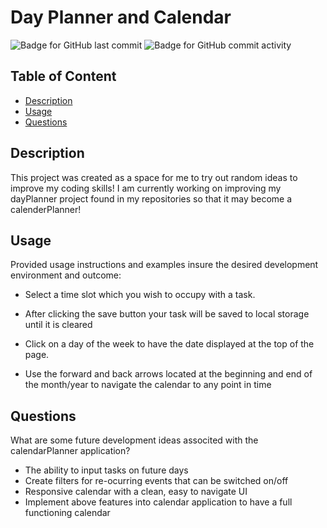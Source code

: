 # Day Planner and Calendar

![Badge for GitHub last commit](https://img.shields.io/github/last-commit/Harrison-Reich/Practice?style=flat&logo=appveyor) ![Badge for GitHub commit activity](https://img.shields.io/github/commit-activity/w/Harrison-Reich/Practice?color=purple)

  
  ## Table of Content

  - [Description](#description)
  - [Usage](#usage)
  - [Questions](#questions)

  ## Description
  This project was created as a space for me to try out random ideas to improve my coding skills! I am currently working on improving my dayPlanner project found in my repositories so that it may become a calenderPlanner!


  ## Usage
  Provided usage instructions and examples insure the desired development environment and outcome:

  - Select a time slot which you wish to occupy with a task.

  - After clicking the save button your task will be saved to local storage until it is cleared

    
  - Click on a day of the week to have the date displayed at the top of the page.

  - Use the forward and back arrows located at the beginning and end of the month/year
    to navigate the calendar to any point in time


  ## Questions
What are some future development ideas associted with the calendarPlanner application?

  - The ability to input tasks on future days
  - Create filters for re-ocurring events that can be switched on/off
  - Responsive calendar with a clean, easy to navigate UI
  - Implement above features into calendar application to have a full functioning calendar  